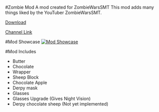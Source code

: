 #Zombie Mod
A mod created for ZombieWarsSMT
This mod adds many things liked by the YouTuber ZombieWarsSMT.

[Download]

[Channel Link]

#Mod Showcase
[![Mod Showcase](http://img.youtube.com/vi/aGWn9y8eFTw/0.jpg)](http://www.youtube.com/watch?v=aGWn9y8eFTw "Minecraft Mod Showcase: ZOMBIEWARS MOD?!?!? ")

#Mod Includes
* Butter
* Chocolate
* Wrapper
* Sheep Block
* Chocolate Apple
* Derpy mask
* Glasses
* Glasses Upgrade (Gives Night Vision)
* Derpy chocolate sheep (Not yet implemented) 

[Download]: https://raw.githubusercontent.com/untamemadman/ZombieWarsSMT-Mod/Builds/ZombieMod-1.7.10-4.3.jar
[Channel Link]: https://www.youtube.com/user/zombiewars29
